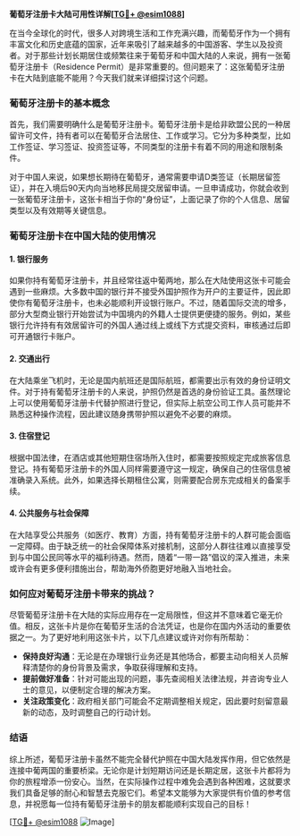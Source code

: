 **葡萄牙注册卡大陆可用性详解[[TG💪+ @esim1088](https://t.me/s/esim1088)]**

在当今全球化的时代，很多人对跨境生活和工作充满兴趣，而葡萄牙作为一个拥有丰富文化和历史底蕴的国家，近年来吸引了越来越多的中国游客、学生以及投资者。对于那些计划长期居住或频繁往来于葡萄牙和中国大陆的人来说，拥有一张葡萄牙注册卡（Residence Permit）是非常重要的。但问题来了：这张葡萄牙注册卡在大陆到底能不能用？今天我们就来详细探讨这个问题。

### 葡萄牙注册卡的基本概念

首先，我们需要明确什么是葡萄牙注册卡。葡萄牙注册卡是给非欧盟公民的一种居留许可文件，持有者可以在葡萄牙合法居住、工作或学习。它分为多种类型，比如工作签证、学习签证、投资签证等，不同类型的注册卡有着不同的用途和限制条件。

对于中国人来说，如果想长期待在葡萄牙，通常需要申请D类签证（长期居留签证），并在入境后90天内向当地移民局提交居留申请。一旦申请成功，你就会收到一张葡萄牙注册卡，这张卡相当于你的“身份证”，上面记录了你的个人信息、居留类型以及有效期等关键信息。

### 葡萄牙注册卡在中国大陆的使用情况

#### 1. **银行服务**
如果你持有葡萄牙注册卡，并且经常往返中葡两地，那么在大陆使用这张卡可能会遇到一些麻烦。大多数中国的银行并不接受外国护照作为开户的主要证件，因此即使你有葡萄牙注册卡，也未必能顺利开设银行账户。不过，随着国际交流的增多，部分大型商业银行开始尝试为中国境内的外籍人士提供更便捷的服务。例如，某些银行允许持有有效居留许可的外国人通过线上或线下方式提交资料，审核通过后即可开通银行卡账户。

#### 2. **交通出行**
在大陆乘坐飞机时，无论是国内航班还是国际航班，都需要出示有效的身份证明文件。对于持有葡萄牙注册卡的人来说，护照仍然是首选的身份验证工具。虽然理论上可以使用葡萄牙注册卡代替护照进行登记，但实际上航空公司工作人员可能并不熟悉这种操作流程，因此建议随身携带护照以避免不必要的麻烦。

#### 3. **住宿登记**
根据中国法律，在酒店或其他短期住宿场所入住时，都需要按照规定完成旅客信息登记。持有葡萄牙注册卡的外国人同样需要遵守这一规定，确保自己的住宿信息被准确录入系统。此外，如果选择长期租住公寓，则需要配合房东完成相关的备案手续。

#### 4. **公共服务与社会保障**
在大陆享受公共服务（如医疗、教育）方面，持有葡萄牙注册卡的人群可能会面临一定障碍。由于缺乏统一的社会保障体系对接机制，这部分人群往往难以直接享受到与中国公民同等水平的福利待遇。然而，随着“一带一路”倡议的深入推进，未来或许会有更多便利措施出台，帮助海外侨胞更好地融入当地社会。

### 如何应对葡萄牙注册卡带来的挑战？

尽管葡萄牙注册卡在大陆的实际应用存在一定局限性，但这并不意味着它毫无价值。相反，这张卡片是你在葡萄牙生活的合法凭证，也是你在国内外活动的重要依据之一。为了更好地利用这张卡片，以下几点建议或许对你有所帮助：

- **保持良好沟通**：无论是在办理银行业务还是其他场合，都要主动向相关人员解释清楚你的身份背景及需求，争取获得理解和支持。
- **提前做好准备**：针对可能出现的问题，事先查阅相关法律法规，并咨询专业人士的意见，以便制定合理的解决方案。
- **关注政策变化**：政府相关部门可能会不定期调整相关规定，因此要时刻留意最新的动态，及时调整自己的行动计划。

### 结语

综上所述，葡萄牙注册卡虽然不能完全替代护照在中国大陆发挥作用，但它依然是连接中葡两国的重要桥梁。无论你是计划短期访问还是长期定居，这张卡片都将为你的旅程增添一份安心。当然，在实际操作过程中难免会遇到各种困难，这就要求我们具备足够的耐心和智慧去克服它们。希望本文能够为大家提供有价值的参考信息，并祝愿每一位持有葡萄牙注册卡的朋友都能顺利实现自己的目标！

[[TG💪+ @esim1088](https://t.me/s/esim1088) ![Image](https://i.postimg.cc/4NQfJmqS/Snipaste-2025-05-13-00-14-12.png)]